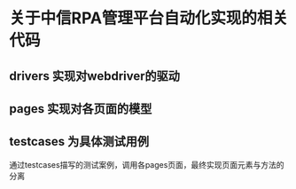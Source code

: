# 关于中信RPA管理平台自动化实现的相关代码
## drivers 实现对webdriver的驱动
## pages 实现对各页面的模型
## testcases 为具体测试用例

通过testcases描写的测试案例，调用各pages页面，最终实现页面元素与方法的分离